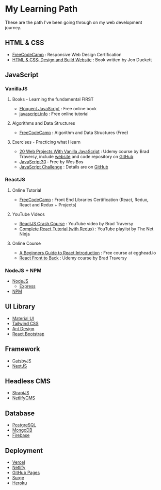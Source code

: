 # My Learning Path

These are the path I've been going through on my web development journey.

## HTML & CSS

* [FreeCodeCamp](https://www.freecodecamp.org/learn) : Responsive Web Design Certification
* [HTML & CSS: Design and Build Website](https://www.amazon.com/HTML-CSS-Design-Build-Websites/dp/1118008189/ref=sr_1_2?dchild=1&keywords=HTML+%26+CSS&qid=1594802336&s=books&sr=1-2) : Book written by Jon Duckett

## JavaScript

### VanillaJS

1. Books - Learning the fundamental FIRST
    * [Eloquent JavaScript](https://eloquentjavascript.net/) : Free online book
    * [javascript.info](https://javascript.info/) : Free online tutorial

2. Algorithms and Data Structures
    * [FreeCodeCamp](https://www.freecodecamp.org/learn) : Algorithm and Data Structures (Free)

3. Exercises - Practicing what I learn
    * [20 Web Projects With Vanilla JavaScript](https://www.udemy.com/course/web-projects-with-vanilla-javascript/) : Udemy course by Brad Traversy, include [website](https://vanillawebprojects.com/) and code repository on [GitHub](https://github.com/bradtraversy/vanillawebprojects)
    * [JavaScript30](https://javascript30.com/) : Free by Wes Bos
    * [JavaScript Challenge](https://dev.to/asabeneh/30-days-of-javascript-challenge-56kd) : Details are on [GitHub](https://github.com/Asabeneh/30DaysOfJavaScript)

### ReactJS

1. Online Tutorial
    * [FreeCodeCamp](https://www.freecodecamp.org/learn) : Front End Libraries Certification (React, Redux, React and Redux + Projects)

2. YouTube Videos
    * [ReactJS Crash Course](https://www.youtube.com/watch?v=sBws8MSXN7A) : YouTube video by Brad Traversy
    * [Complete React Tutorial (with Redux)](https://www.youtube.com/playlist?list=PL4cUxeGkcC9ij8CfkAY2RAGb-tmkNwQHG) : YouTube playlist by The Net Ninja

3. Online Course
    * [A Beginners Guide to React Introduction](https://egghead.io/lessons/react-a-beginners-guide-to-react-introduction) : Free course at egghead.io
    * [React Front to Back](https://www.udemy.com/course/modern-react-front-to-back/) : Udemy course by Brad Traversy

### NodeJS + NPM

* [NodeJS](https://nodejs.org/en/docs/)
    * [Express](http://expressjs.com/)
* [NPM](https://docs.npmjs.com/)

## UI Library

* [Material UI](https://material-ui.com/)
* [Tailwind CSS](https://tailwindcss.com/)
* [Ant Design](https://ant.design/)
* [React Bootstrap](https://react-bootstrap.github.io/)

## Framework

* [GatsbyJS](https://www.gatsbyjs.org/docs/)
* [NextJS](https://nextjs.org/docs/getting-started)

## Headless CMS

* [StrapiJS](https://strapi.io/)
* [NetlifyCMS](https://www.netlifycms.org/)

## Database

* [PostgreSQL](https://www.postgresql.org/)
* [MongoDB](https://www.mongodb.com/)
* [Firebase](https://firebase.google.com/)

## Deployment

* [Vercel](https://vercel.com/)
* [Netlify](https://www.netlify.com/)
* [GitHub Pages](https://pages.github.com/)
* [Surge](https://surge.sh/)
* [Heroku](https://www.heroku.com/)
